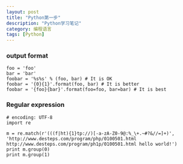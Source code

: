 ```yaml
---
layout: post
title: "Python第一步"
description: "Python学习笔记"
category: 编程语言
tags: [Python]
---
```

### output format
    foo = 'foo'
    bar = 'bar'
    foobar = '%s%s' % (foo, bar) # It is OK
    foobar = '{0}{1}'.format(foo, bar) # It is better
    foobar = '{foo}{bar}'.format(foo=foo, bar=bar) # It is best

### Regular expression
    # encoding: UTF-8
    import re
 
    m = re.match(r'(((f|ht){1}tp://)[-a-zA-Z0-9@:%_\+.~#?&//=]+)', 'http://www.desteps.com/program/php/0100501.html http://www.desteps.com/program/ph1p/0100501.html hello world!')
    print m.group(0)
    print m.group(1)
